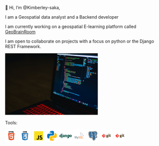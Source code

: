 👋 Hi, I’m @Kimberley-saka,

I am a Geospatial data analyst and a Backend developer

I am currently working on a geospatial E-learning platform called <a href="https://github.com/Kimberley-saka/geobrainroom">GeoBrainRoom </a>

I am open to collaborate on projects with a focus on python or the Django REST Framework.


<img src="pixels.jpg" height=60% width=60%>



Tools:

<img src="html.svg" height=8% width=8%> <img src="css.svg" height=8% width=8%>
<img src="javascript.svg" height=8% width=8%>
<img src="python.svg" height=8% width=8%>
<img src="django.svg" height=8% width=8%>
<img src="mysql.svg" height=8% width=8%>
<img src="postgresql.svg" height=8% width=8%>
<img src="git.svg" height=8% width=8%>
<img src="git.svg" height=8% width=8%>


 

